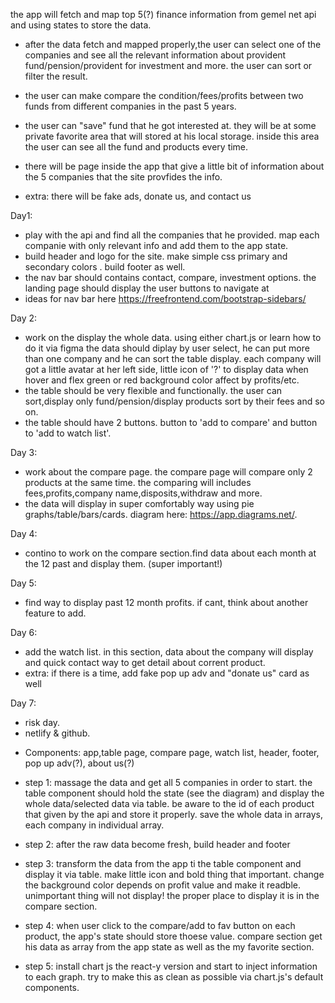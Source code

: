 the app will fetch and map top 5(?) finance information from gemel net api and using states to store the data.

* after the data fetch and mapped properly,the user can select one of the companies and  see all the relevant information about provident fund/pension/provident for investment and more. the user can sort or filter the result.

* the user can make compare the condition/fees/profits between two funds from different  companies in the past 5 years.

* the user can "save" fund that he got interested at. they will be at some private favorite area that will stored at his local storage. inside this area the user can see all the fund and products every time.

* there will be page inside the app that give a little bit of information about the 5 companies that the site provfides the info.

* extra: there will be fake ads, donate us, and contact us 


 <!-- BREAKDOWN: -->

Day1:
- play with the api and find all the companies that he provided. map each companie with only relevant info and add them to the app state.
- build header and logo for the site. make simple css primary and secondary colors . build footer as well.
- the nav bar should contains contact, compare, investment options. the landing page should display the user buttons to navigate at
- ideas for nav bar here https://freefrontend.com/bootstrap-sidebars/

Day 2:
- work on the display the whole data. using either chart.js or learn how to do it via figma
the data should diplay by user select, he can put more than one company and he can sort the table display. each company will got a little avatar at her left side, little icon of '?' to display data when hover and flex green or red background color affect by profits/etc.
- the table should be very flexible and functionally. the user can sort,display only fund/pension/display products sort by their fees and so on.
- the table should have 2 buttons. button to 'add to compare' and button to 'add to watch list'.

Day 3:
- work about the compare page. the compare page will compare only 2 products at the same time.
the comparing will includes fees,profits,company name,disposits,withdraw and more.
- the data will display in super comfortably way using pie graphs/table/bars/cards. diagram here: https://app.diagrams.net/.

Day 4:
- contino to work on the compare section.find data about each month at the 12 past and display them. (super important!)

Day 5:
- find way to display past 12 month profits. if cant, think about another feature to add.

Day 6:
- add the watch list. in this section, data about the company will display and quick contact way to get detail about corrent product.
- extra: if there is a time, add fake pop up adv and "donate us" card as well

Day 7: 
- risk day.
- netlify & github.

<!-- Hot To -->

* Components: app,table page, compare page, watch list, header, footer, pop up adv(?),
about us(?)

* step 1: massage the data and get all 5 companies in order to start.  the table component should hold the state (see the diagram) and display the whole data/selected data via table. be aware to the id of each product that given by the api and store it properly. save the whole data in arrays, each company in individual array.

* step 2: after the raw data become fresh, build header and footer

* step 3: transform the data from the app ti the table component and display it via table. make little icon and bold thing that important. change the background color depends on profit value and make it readble. unimportant thing will not display! the proper place to display it is in the compare section.

* step 4: when user click to the compare/add to fav button on each product, the app's state should store thoese value. compare section get his data as array from the app state as well as the my favorite section.

* step 5: install chart js the react-y version and start to inject information to each graph. try to make this as clean as possible via chart.js's default components.

